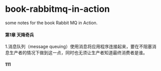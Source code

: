 # book-rabbitmq-in-action
some notes for the book Rabbit MQ in Action.

#### 第1章 天降奇兵
1.消息队列（message queuing）使用消息将应用程序连接起来，要在不阻塞消息生产者的情况下做到这一点，同时也无须让生产者知道最终消费者是谁。








#### 111
